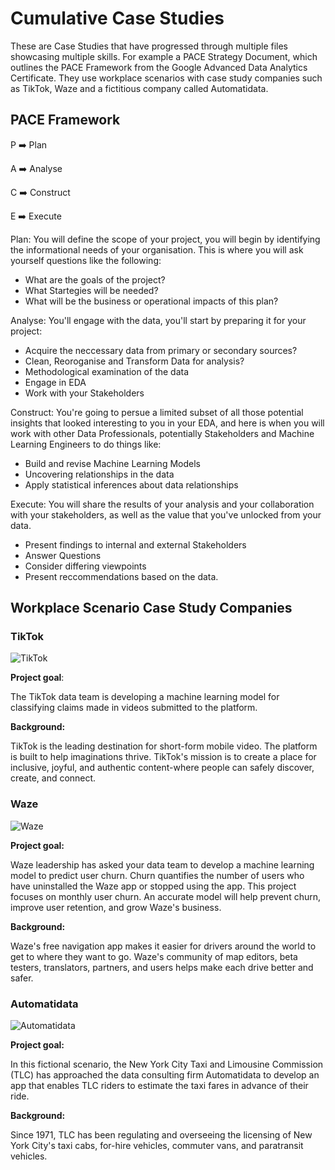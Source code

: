 # Cumulative Case Studies

These are Case Studies that have progressed through multiple files showcasing multiple skills. For example a PACE Strategy Document, which outlines the PACE Framework from the Google Advanced Data Analytics Certificate. They use workplace scenarios with case study companies such as TikTok, Waze and a fictitious company called Automatidata. 

## PACE Framework

P ➡️ Plan

A ➡️ Analyse

C ➡️ Construct

E ➡️ Execute

Plan: You will define the scope of your project, you will begin by identifying the informational needs of your organisation. This is where you will ask yourself questions like the following:

* What are the goals of the project?
* What Startegies will be needed?
* What will be the business or operational impacts of this plan?

Analyse: You'll engage with the data, you'll start by preparing it for your project:

* Acquire the neccessary data from primary or secondary sources?
* Clean, Reoroganise and Transform Data for analysis?
* Methodological examination of the data
* Engage in EDA
* Work with your Stakeholders

Construct: You're going to persue a limited subset of all those potential insights that looked interesting to you in your EDA, and here is when you will work with other Data Professionals, potentially Stakeholders and Machine Learning Engineers to do things like:

* Build and revise Machine Learning Models
* Uncovering relationships in the data
* Apply statistical inferences about data relationships

Execute: You will share the results of your analysis and your collaboration with your stakeholders, as well as the value that you've unlocked from your data.
* Present findings to internal and external Stakeholders
* Answer Questions
* Consider differing viewpoints
* Present reccommendations based on the data.

## Workplace Scenario Case Study Companies

### TikTok

![TikTok](https://github.com/user-attachments/assets/642f0494-a08a-4e24-ab64-b2797c0122bb)

**Project goal**:

The TikTok data team is developing a machine learning model for classifying claims made in videos submitted to the platform.

**Background:**

TikTok is the leading destination for short-form mobile video. The platform is built to help imaginations thrive. TikTok's mission is to create a place for inclusive, joyful, and authentic content-where people can safely discover, create, and connect.

### Waze

![Waze](https://github.com/user-attachments/assets/57bcc674-b857-43ec-b022-720ce195d94b)

**Project goal:**

Waze leadership has asked your data team to develop a machine learning model to predict user churn. Churn quantifies the number of users who have uninstalled the Waze app or stopped using the app. This project focuses on monthly user churn. An accurate model will help prevent churn, improve user retention, and grow Waze's business.

**Background:**

Waze's free navigation app makes it easier for drivers around the world to get to where they want to go. Waze's community of map editors, beta testers, translators, partners, and users helps make each drive better and safer.

### Automatidata

![Automatidata](https://github.com/user-attachments/assets/d5820e1f-df18-435b-a2c9-9e7e20e75482)

**Project goal:**

In this fictional scenario, the New York City Taxi and Limousine Commission (TLC) has approached the data consulting firm Automatidata to develop an app that enables TLC riders to estimate the taxi fares in advance of their ride.

**Background:**

Since 1971, TLC has been regulating and overseeing the licensing of New York City's taxi cabs, for-hire vehicles, commuter vans, and paratransit vehicles.
